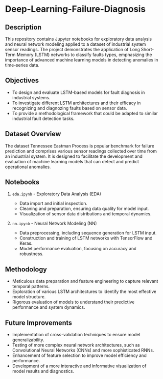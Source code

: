# Deep-Learning-Failure-Diagnosis


## Description
This repository contains Jupyter notebooks for exploratory data analysis and neural network modeling applied to a dataset of industrial system sensor readings. The project demonstrates the application of Long Short-Term Memory (LSTM) networks to classify faults types, emphasizing the importance of advanced machine learning models in detecting anomalies in time-series data.

## Objectives
- To design and evaluate LSTM-based models for fault diagnosis in industrial systems.
- To investigate different LSTM architectures and their efficacy in recognizing and diagnozing faults based on sensor data.
- To provide a methodological framework that could be adapted to similar industrial fault detection tasks.

## Dataset Overview
The dataset Tennessee Eastman Process is popular benchmark for failure prediction and comprises various sensor readings collected over time from an industrial system. It is designed to facilitate the development and evaluation of machine learning models that can detect and predict operational anomalies.

## Notebooks
1. `eda.ipynb` - Exploratory Data Analysis (EDA)
   - Data import and initial inspection.
   - Cleaning and preparation, ensuring data quality for model input.
   - Visualization of sensor data distributions and temporal dynamics.

2. `nn.ipynb` - Neural Network Modeling (NN)
   - Data preprocessing, including sequence generation for LSTM input.
   - Construction and training of LSTM networks with TensorFlow and Keras.
   - Model performance evaluation, focusing on accuracy and robustness.

## Methodology
- Meticulous data preparation and feature engineering to capture relevant temporal patterns.
- Exploration of various LSTM architectures to identify the most effective model structure.
- Rigorous evaluation of models to understand their predictive performance and system dynamics.

## Future Improvements
- Implementation of cross-validation techniques to ensure model generalizability.
- Testing of more complex neural network architectures, such as Convolutional Neural Networks (CNNs) and more sophisticated RNNs.
- Enhancement of feature selection to improve model efficiency and performance.
- Development of a more interactive and informative visualization of model results and diagnostics.


